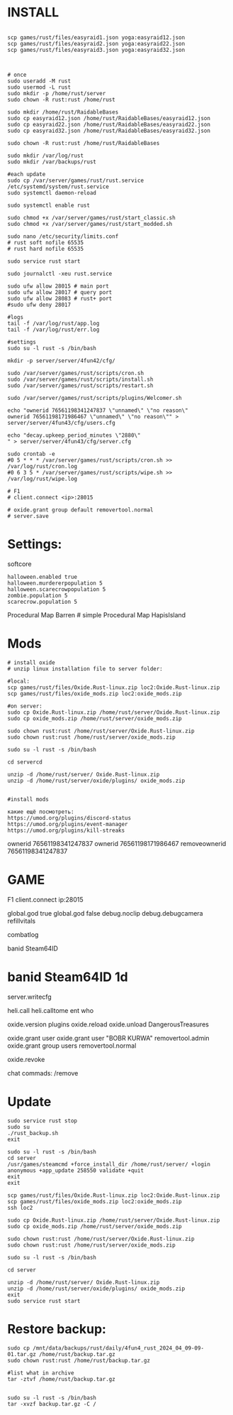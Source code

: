 # INSTALL
```shell

scp games/rust/files/easyraid1.json yoga:easyraid12.json
scp games/rust/files/easyraid2.json yoga:easyraid22.json
scp games/rust/files/easyraid3.json yoga:easyraid32.json



# once
sudo useradd -M rust
sudo usermod -L rust
sudo mkdir -p /home/rust/server
sudo chown -R rust:rust /home/rust

sudo mkdir /home/rust/RaidableBases
sudo cp easyraid12.json /home/rust/RaidableBases/easyraid12.json
sudo cp easyraid22.json /home/rust/RaidableBases/easyraid22.json
sudo cp easyraid32.json /home/rust/RaidableBases/easyraid32.json

sudo chown -R rust:rust /home/rust/RaidableBases

sudo mkdir /var/log/rust
sudo mkdir /var/backups/rust

#each update
sudo cp /var/server/games/rust/rust.service /etc/systemd/system/rust.service
sudo systemctl daemon-reload

sudo systemctl enable rust

sudo chmod +x /var/server/games/rust/start_classic.sh
sudo chmod +x /var/server/games/rust/start_modded.sh

sudo nano /etc/security/limits.conf
# rust soft nofile 65535
# rust hard nofile 65535

sudo service rust start

sudo journalctl -xeu rust.service

sudo ufw allow 28015 # main port
sudo ufw allow 28017 # query port
sudo ufw allow 28083 # rust+ port
#sudo ufw deny 28017

#logs
tail -f /var/log/rust/app.log
tail -f /var/log/rust/err.log

#settings
sudo su -l rust -s /bin/bash

mkdir -p server/server/4fun42/cfg/

sudo /var/server/games/rust/scripts/cron.sh
sudo /var/server/games/rust/scripts/install.sh
sudo /var/server/games/rust/scripts/restart.sh

sudo /var/server/games/rust/scripts/plugins/Welcomer.sh

echo "ownerid 76561198341247837 \"unnamed\" \"no reason\"
ownerid 76561198171986467 \"unnamed\" \"no reason\"" > server/server/4fun43/cfg/users.cfg

echo "decay.upkeep_period_minutes \"2880\"
" > server/server/4fun43/cfg/server.cfg

sudo crontab -e
#0 5 * * * /var/server/games/rust/scripts/cron.sh >> /var/log/rust/cron.log
#0 6 3 5 * /var/server/games/rust/scripts/wipe.sh >> /var/log/rust/wipe.log

# F1
# client.connect <ip>:28015

# oxide.grant group default removertool.normal
# server.save

```

# Settings:

softcore

```commandline
halloween.enabled true
halloween.murdererpopulation 5
halloween.scarecrowpopulation 5
zombie.population 5
scarecrow.population 5
```

Procedural Map
Barren # simple Procedural Map
HapisIsland

# Mods
```commandline
# install oxide
# unzip linux installation file to server folder:

#local:
scp games/rust/files/Oxide.Rust-linux.zip loc2:Oxide.Rust-linux.zip
scp games/rust/files/oxide_mods.zip loc2:oxide_mods.zip

#on server:
sudo cp Oxide.Rust-linux.zip /home/rust/server/Oxide.Rust-linux.zip
sudo cp oxide_mods.zip /home/rust/server/oxide_mods.zip

sudo chown rust:rust /home/rust/server/Oxide.Rust-linux.zip
sudo chown rust:rust /home/rust/server/oxide_mods.zip

sudo su -l rust -s /bin/bash

cd servercd 

unzip -d /home/rust/server/ Oxide.Rust-linux.zip
unzip -d /home/rust/server/oxide/plugins/ oxide_mods.zip
 

#install mods

какие ещё посмотреть: 
https://umod.org/plugins/discord-status
https://umod.org/plugins/event-manager
https://umod.org/plugins/kill-streaks

```
ownerid 76561198341247837
ownerid 76561198171986467
removeownerid 76561198341247837

# GAME
F1
client.connect ip:28015

global.god true
global.god false
debug.noclip 
debug.debugcamera
refillvitals

combatlog <Steam64ID>

banid Steam64ID <name> <reason> <duration>
# banid Steam64ID <name> <reason> 1d
server.writecfg

heli.call
heli.calltome
ent who

oxide.version
plugins
oxide.reload <pluginName>
oxide.unload DangerousTreasures

oxide.grant user <name><permission>
oxide.grant user "BOBR KURWA" removertool.admin
oxide.grant group users removertool.normal

oxide.revoke

chat commads:
/remove

# Update
```commandline
sudo service rust stop
sudo su
./rust_backup.sh
exit

sudo su -l rust -s /bin/bash
cd server
/usr/games/steamcmd +force_install_dir /home/rust/server/ +login anonymous +app_update 258550 validate +quit
exit
exit

scp games/rust/files/Oxide.Rust-linux.zip loc2:Oxide.Rust-linux.zip
scp games/rust/files/oxide_mods.zip loc2:oxide_mods.zip
ssh loc2

sudo cp Oxide.Rust-linux.zip /home/rust/server/Oxide.Rust-linux.zip
sudo cp oxide_mods.zip /home/rust/server/oxide_mods.zip

sudo chown rust:rust /home/rust/server/Oxide.Rust-linux.zip
sudo chown rust:rust /home/rust/server/oxide_mods.zip

sudo su -l rust -s /bin/bash

cd server 

unzip -d /home/rust/server/ Oxide.Rust-linux.zip
unzip -d /home/rust/server/oxide/plugins/ oxide_mods.zip
exit
sudo service rust start

```

# Restore backup:
```commandline
sudo cp /mnt/data/backups/rust/daily/4fun4_rust_2024_04_09-09-01.tar.gz /home/rust/backup.tar.gz
sudo chown rust:rust /home/rust/backup.tar.gz

#list what in archive
tar -ztvf /home/rust/backup.tar.gz


sudo su -l rust -s /bin/bash
tar -xvzf backup.tar.gz -C /
```